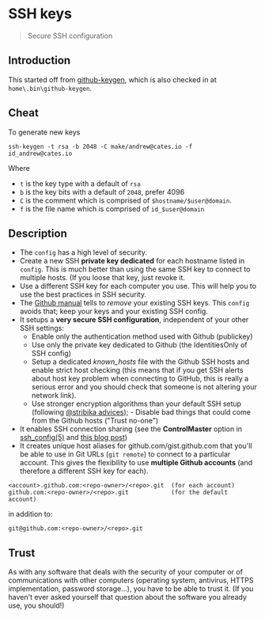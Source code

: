 # SSH keys

> Secure SSH configuration

## Introduction

This started off from [github-keygen](https://github.com/dolmen/github-keygen),
which is also checked in at `home\.bin\github-keygen`.

## Cheat

To generate new keys

```
ssh-keygen -t rsa -b 2048 -C make/andrew@cates.io -f id_andrew@cates.io
```

Where

- `t` is the key type with a default of `rsa`
- `b` is the key bits with a default of `2048`, prefer 4096
- `C` is the comment which is comprised of `$hostname/$user@domain`.
- `f` is the file name which is comprised of `id_$user@domain`

## Description

- The `config` has a high level of security.
- Create a new SSH **private key dedicated** for each hostname listed in
  `config`. This is much better than using the same SSH key to connect to
  multiple hosts. (If you loose that key, just revoke it.
- Use a different SSH key for each computer you use. This will help you to use
  the best practices in SSH security.
- The [Github manual](https://help.github.com/articles/generating-ssh-keys)
  tells to _remove_ your existing SSH keys. This `config` avoids that; keep your
  keys and your existing SSH config.
- It setups a **very secure SSH configuration**, independent of your other SSH
  settings:
  - Enable only the authentication method used with Github (publickey)
  - Use only the private key dedicated to Github (the IdentitiesOnly of SSH
    config)
  - Setup a dedicated _known_hosts_ file with the Github SSH hosts and enable
    strict host checking (this means that if you get SSH alerts about host key
    problem when connecting to GitHub, this is really a serious error and you
    should check that someone is not altering your network link).
  - Use stronger encryption algorithms than your default SSH setup (following
    [@stribika advices](https://stribika.github.io/2015/01/04/secure-secure-shell.html)); -
    Disable bad things that could come from the Github hosts ("Trust no-one")
- It enables SSH connection sharing (see the **ControlMaster** option in
  [ssh_config(5)](http://search.cpan.org/perldoc?ssh_config\(5\)) and
  [this blog post](http://interrobeng.com/2013/08/25/speed-up-git-5x-to-50x/))
- It creates unique host aliases for github.com/gist.github.com that you'll be
  able to use in Git URLs (`git remote`) to connect to a particular account.
  This gives the flexibility to use **multiple Github accounts** (and therefore
  a different SSH key for each).

```ssh
<account>.github.com:<repo-owner>/<repo>.git  (for each account)
github.com:<repo-owner>/<repo>.git            (for the default account)
```

in addition to:

```ssh
git@github.com:<repo-owner>/<repo>.git
```

## Trust

As with any software that deals with the security of your computer or of
communications with other computers (operating system, antivirus, HTTPS
implementation, password storage...), you have to be able to trust it. (If you
haven't ever asked yourself that question about the software you already use,
you should!)
